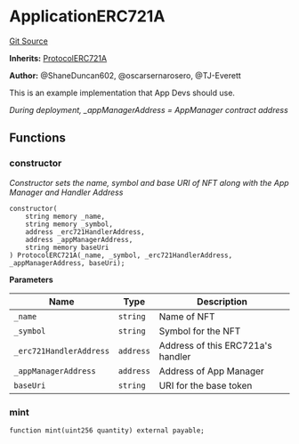 # ApplicationERC721A
[Git Source](https://github.com/thrackle-io/rules-protocol/blob/ca661487b49e5b916c4fa8811d6bdafbe530a6c8/src/example/ApplicationERC721A.sol)

**Inherits:**
[ProtocolERC721A](/src/token/ProtocolERC721A.sol/contract.ProtocolERC721A.md)

**Author:**
@ShaneDuncan602, @oscarsernarosero, @TJ-Everett

This is an example implementation that App Devs should use.

*During deployment,  _appManagerAddress = AppManager contract address*


## Functions
### constructor

*Constructor sets the name, symbol and base URI of NFT along with the App Manager and Handler Address*


```solidity
constructor(
    string memory _name,
    string memory _symbol,
    address _erc721HandlerAddress,
    address _appManagerAddress,
    string memory baseUri
) ProtocolERC721A(_name, _symbol, _erc721HandlerAddress, _appManagerAddress, baseUri);
```
**Parameters**

|Name|Type|Description|
|----|----|-----------|
|`_name`|`string`|Name of NFT|
|`_symbol`|`string`|Symbol for the NFT|
|`_erc721HandlerAddress`|`address`|Address of this ERC721a's handler|
|`_appManagerAddress`|`address`|Address of App Manager|
|`baseUri`|`string`|URI for the base token|


### mint


```solidity
function mint(uint256 quantity) external payable;
```

